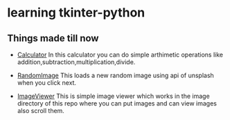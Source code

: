 # learning tkinter-python

## Things made till now

* [Calculator](https://github.com/Manjeetkapil/tkinter-python/blob/main/calculator.py)
	In this calculator you can do simple arthimetic operations like addition,subtraction,multiplication,divide.

* [RandomImage](https://github.com/Manjeetkapil/tkinter-python/blob/main/image.py)
	This loads a new random image using api of unsplash when you click next.

* [ImageViewer](https://github.com/Manjeetkapil/tkinter-python/blob/main/Imageviewer.py)
	This is simple image viewer which works in the image directory of this repo where you can put images and can view images also scroll them.